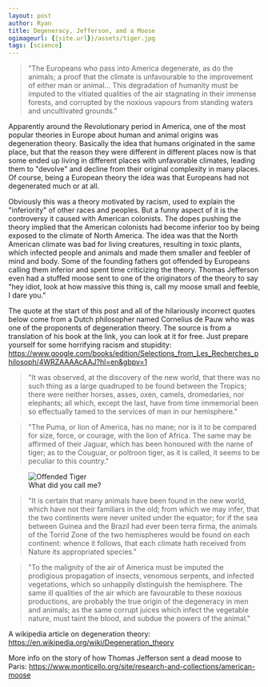```yaml
---
layout: post
author: Ryan
title: Degeneracy, Jefferson, and a Moose
ogimageurl: {{site.url}}/assets/tiger.jpg
tags: [science]
---
```

>"The Europeans who pass into America degenerate, as do the animals; a proof that the climate is unfavourable to the improvement of either man or animal... This degradation of humanity must be imputed to the vitiated qualities of the air stagnating in their immense forests, and corrupted by the noxious vapours from standing waters and uncultivated grounds."

Apparently around the Revolutionary period in America, one of the most popular theories in Europe about human and animal origins was degeneration theory. Basically the idea that humans originated in the same place, but that the reason they were different in different places now is that some ended up living in different places with unfavorable climates, leading them to "devolve" and decline from their original complexity in many places. Of course, being a European theory the idea was that Europeans had not degenerated much or at all.

Obviously this was a theory motivated by racism, used to explain the "inferiority" of other races and peoples. But a funny aspect of it is the controversy it caused with American colonists. The dopes pushing the theory implied that the American colonists had become inferior too by being exposed to the climate of North America. The idea was that the North American climate was bad for living creatures, resulting in toxic plants, which infected people and animals and made them smaller and feebler of mind and body. Some of the founding fathers got offended by Europeans calling them inferior and spent time criticizing the theory. Thomas Jefferson even had a stuffed moose sent to one of the originators of the theory to say "hey idiot, look at how massive this thing is, call my moose small and feeble, I dare you."

The quote at the start of this post and all of the hilariously incorrect quotes below come from a Dutch philosopher named Cornelius de Pauw who was one of the proponents of degeneration theory. The source is from a translation of his book at the link, you can look at it for free. Just prepare yourself for some horrifying racism and stupidity: <https://www.google.com/books/edition/Selections_from_Les_Recherches_philosoph/4WRZAAAAcAAJ?hl=en&gbpv=1>

>"It was observed, at the discovery of the new world, that there was no such thing as a large quadruped to be found between the Tropics; there were neither horses, asses, oxen, camels, dromedaries, nor elephants; all which, except the last, have from time immemorial been so effectually tamed to the services of man in our hemisphere."

>"The Puma, or lion of America, has no mane; nor is it to be compared for size, force, or courage, with the lion of Africa. The same may be affirmed of their Jaguar, which has been honoured with the name of tiger; as to the Couguar, or poltroon tiger, as it is called, it seems to be peculiar to this country."

<figure>
  <img src="{{site.url}}/assets/tiger.jpg" alt="Offended Tiger"/>
  <figcaption>What did you call me?</figcaption>
</figure>

>"It is certain that many animals have been found in the new world, which have not their familiars in the old; from which we may infer, that the two continents were never united under the equator; for if the sea between Guinea and the Brazil had ever been terra firma, the animals of the Torrid Zone of the two hemispheres would be found on each continent: whence it follows, that each climate hath received from Nature its appropriated species."

>"To the malignity of the air of America must be imputed the prodigious propagation of insects, venomous serpents, and infected vegetations, which so unhappily distinguish the hemisphere. The same ill qualities of the air which are favourable to these noxious productions, are probably the true origin of the degeneracy in men and animals; as the same corrupt juices which infect the vegetable nature, must taint the blood, and subdue the powers of the animal."

A wikipedia article on degeneration theory: <https://en.wikipedia.org/wiki/Degeneration_theory>

More info on the story of how Thomas Jefferson sent a dead moose to Paris: <https://www.monticello.org/site/research-and-collections/american-moose>